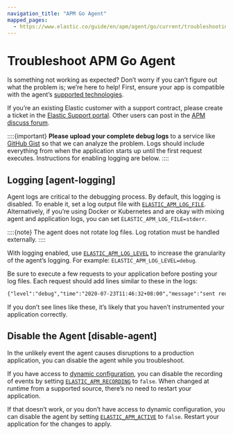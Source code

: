 ```yaml
---
navigation_title: "APM Go Agent"
mapped_pages:
  - https://www.elastic.co/guide/en/apm/agent/go/current/troubleshooting.html
---
```


# Troubleshoot APM Go Agent

Is something not working as expected? Don’t worry if you can’t figure out what the problem is; we’re here to help! First, ensure your app is compatible with the agent’s [supported technologies](https://www.elastic.co/guide/en/apm/agent/go/current/supported-tech.html).

If you’re an existing Elastic customer with a support contract, please create a ticket in the [Elastic Support portal](https://support.elastic.co/customers/s/login/). Other users can post in the [APM discuss forum](https://discuss.elastic.co/c/apm).

::::{important}
**Please upload your complete debug logs** to a service like [GitHub Gist](https://gist.github.com) so that we can analyze the problem. Logs should include everything from when the application starts up until the first request executes. Instructions for enabling logging are below.
::::



## Logging [agent-logging]

Agent logs are critical to the debugging process. By default, this logging is disabled. To enable it, set a log output file with [`ELASTIC_APM_LOG_FILE`](https://www.elastic.co/guide/en/apm/agent/go/current/configuration.html#config-log-file). Alternatively, if you’re using Docker or Kubernetes and are okay with mixing agent and application logs, you can set `ELASTIC_APM_LOG_FILE=stderr`.

::::{note}
The agent does not rotate log files. Log rotation must be handled externally.
::::


With logging enabled, use [`ELASTIC_APM_LOG_LEVEL`](https://www.elastic.co/guide/en/apm/agent/go/current/configuration.html#config-log-level) to increase the granularity of the agent’s logging. For example: `ELASTIC_APM_LOG_LEVEL=debug`.

Be sure to execute a few requests to your application before posting your log files. Each request should add lines similar to these in the logs:

```txt
{"level":"debug","time":"2020-07-23T11:46:32+08:00","message":"sent request with 100 transactions, 0 spans, 0 errors, 0 metricsets"}
```

If you don’t see lines like these, it’s likely that you haven’t instrumented your application correctly.


## Disable the Agent [disable-agent]

In the unlikely event the agent causes disruptions to a production application, you can disable the agent while you troubleshoot.

If you have access to [dynamic configuration](https://www.elastic.co/guide/en/apm/agent/go/current/configuration.html#dynamic-configuration), you can disable the recording of events by setting [`ELASTIC_APM_RECORDING`](https://www.elastic.co/guide/en/apm/agent/go/current/configuration.html#config-recording) to `false`. When changed at runtime from a supported source, there’s no need to restart your application.

If that doesn’t work, or you don’t have access to dynamic configuration, you can disable the agent by setting [`ELASTIC_APM_ACTIVE`](https://www.elastic.co/guide/en/apm/agent/go/current/configuration.html#config-active) to `false`. Restart your application for the changes to apply.
